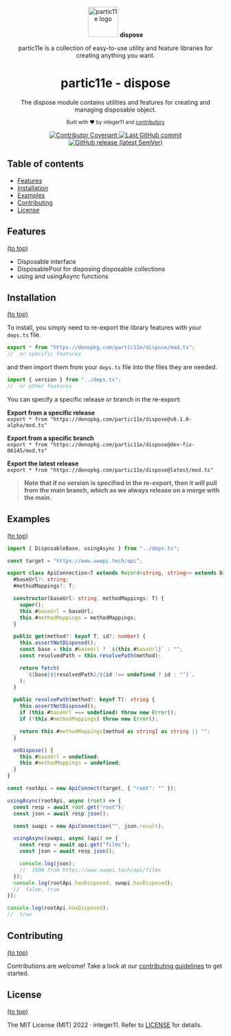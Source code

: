 <p align="center">
  <!-- Update log -->
  <img alt="partic11e logo" height="70" src="https://raw.githubusercontent.com/partic11e/.github/main/profile/p11/logotype.svg" />
  <strong>dispose</strong>
</p>

<p align="center">
  partic11e is a collection of easy-to-use utility and feature libraries for creating anything you want.
</p>

<h1 align="center">partic11e - dispose</h1>

<p align="center">
  The dispose module contains utilities and features for creating and managing disposable object.
</p>

<p align="center">
  <!-- Project links  -->
</p>

<p align="center">
  <sub>Built with ❤ by integer11 and <a href="https://github.com/partic11e/dispose/graphs/contributors">contributors</a></sub>
</p>

<p align="center">
  <!-- Badges -->
  <a href="CODE_OF_CONDUCT.md">
    <img alt="Contributor Covenant" src="https://img.shields.io/badge/Contributor%20Covenant-2.1-4baaaa.svg?style=flat-square" />
  </a>
  <a href="https://github.com/partic11e/dispose/commits/main">
    <img alt="Last GitHub commit" src="https://img.shields.io/github/last-commit/partic11e/dispose.svg?style=flat-square" />
  </a>
  <a href="https://github.com/partic11e/dispose/releases">
    <img alt="GitHub release (latest SemVer)" src="https://img.shields.io/github/v/release/partic11e/dispose?style=flat-square" />
  </a>
</p>

<!-- TOC -->

## Table of contents

- [Features](#features)
- [Installation](#installation)
- [Examples](#examples)
- [Contributing](#contributing)
- [License](#license)

## Features

[(to top)](#table-of-contents)

- Disposable interface
- DisposablePool for disposing disposable collections
- using and usingAsync functions

## Installation

[(to top)](#table-of-contents)

To install, you simply need to re-export the library features with your `deps.ts` file.

```ts
export * from "https://denopkg.com/partic11e/dispose/mod.ts";
//  or specific features
```

and then import them from your `deps.ts` file into the files they are needed.

```ts
import { version } from "../deps.ts";
//  or other features
```

You can specify a specific release or branch in the re-export:

**Export from a specific release**\
`export * from "https://denopkg.com/partic11e/dispose@v0.1.0-alpha/mod.ts"`

**Export from a specific branch**\
`export * from "https://denopkg.com/partic11e/dispose@dev-fix-06145/mod.ts"`

**Export the latest release**\
`export * from "https://denopkg.com/partic11e/dispose@latest/mod.ts"`

> **Note that if no version is specified in the re-export, then it will pull from the main branch, which as we always release on a merge with the main.**

## Examples

[(to top)](#table-of-contents)

```ts
import { DisposableBase, usingAsync } from "../deps.ts";

const target = "https://www.swapi.tech/api";

export class ApiConnection<T extends Record<string, string>> extends DisposableBase {
  #baseUrl?: string;
  #methodMappings?: T;

  constructor(baseUrl: string, methodMappings: T) {
    super();
    this.#baseUrl = baseUrl;
    this.#methodMappings = methodMappings;
  }

  public get(method?: keyof T, id?: number) {
    this.assertNotDisposed();
    const base = this.#baseUrl ? `${this.#baseUrl}` : "";
    const resolvedPath = this.resolvePath(method);

    return fetch(
      `${base}${resolvedPath}/${id !== undefined ? id : ""}`,
    );
  }

  public resolvePath(method?: keyof T): string {
    this.assertNotDisposed();
    if (this.#baseUrl === undefined) throw new Error();
    if (!this.#methodMappings) throw new Error();

    return this.#methodMappings[method as string] as string || "";
  }

  onDispose() {
    this.#baseUrl = undefined;
    this.#methodMappings = undefined;
  }
}

const rootApi = new ApiConnect(target, { "root": "" });

usingAsync(rootApi, async (root) => {
  const resp = await root.get("root");
  const json = await resp.json();

  const swapi = new ApiConnection("", json.result);

  usingAsync(swapi, async (api) => {
    const resp = await api.get("films");
    const json = await resp.json();

    console.log(json);
    //  JSON from https://www.swapi.tech/api/films
  });
  console.log(rootApi.hasDisposed, swapi.hasDisposed);
  //  false, true
});

console.log(rootApi.hasDisposed);
//  true
```

## Contributing

[(to top)](#table-of-contents)

Contributions are welcome! Take a look at our [contributing guidelines](CONTRIBUTING.md) to get started.

## License

[(to top)](#table-of-contents)

The MIT License (MIT) 2022 &middot; integer11. Refer to [LICENSE](LICENSE) for details.
